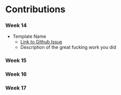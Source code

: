 # Contributions

### Week 14
* Template Name
  * [Link to Github Issue](https://github.com/sopra-fs23-group-29/sopra-fs23-group-29-server/issues/29)
  * Description of the great fucking work you did
### Week 15
### Week 16
### Week 17
